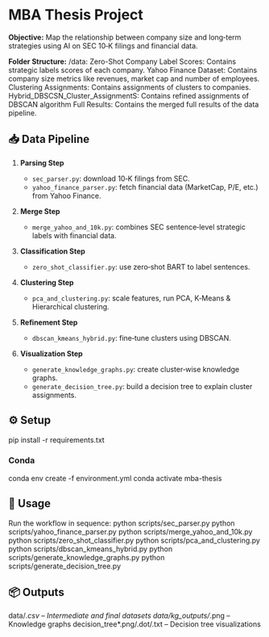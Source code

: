 # MBA Thesis Project

**Objective:** Map the relationship between company size and long‑term strategies using AI on SEC 10‑K filings and financial data.

**Folder Structure:**
   /data:
      Zero-Shot Company Label Scores: Contains strategic labels scores of each company.
      Yahoo Finance Dataset: Contains company size metrics like revenues, market cap and number of employees.
      Clustering Assignments: Contains assignments of clusters to companies.
      Hybrid_DBSCSN_Cluster_AssignmentS: Contains refined assignments of DBSCAN algorithm
      Full Results: Contains the merged full results of the data pipeline.
      
## 📥 Data Pipeline

1. **Parsing Step**  
   - `sec_parser.py`: download 10‑K filings from SEC.  
   - `yahoo_finance_parser.py`: fetch financial data (MarketCap, P/E, etc.) from Yahoo Finance.

2. **Merge Step**  
   - `merge_yahoo_and_10k.py`: combines SEC sentence‑level strategic labels with financial data.

3. **Classification Step**  
   - `zero_shot_classifier.py`: use zero‑shot BART to label sentences.

4. **Clustering Step**  
   - `pca_and_clustering.py`: scale features, run PCA, K‑Means & Hierarchical clustering.

5. **Refinement Step**  
   - `dbscan_kmeans_hybrid.py`: fine‑tune clusters using DBSCAN.

6. **Visualization Step**  
   - `generate_knowledge_graphs.py`: create cluster‑wise knowledge graphs.  
   - `generate_decision_tree.py`: build a decision tree to explain cluster assignments.

## ⚙️ Setup
pip install -r requirements.txt

### Conda
conda env create -f environment.yml
conda activate mba-thesis

## 🚀 Usage
Run the workflow in sequence:
python scripts/sec_parser.py
python scripts/yahoo_finance_parser.py
python scripts/merge_yahoo_and_10k.py
python scripts/zero_shot_classifier.py
python scripts/pca_and_clustering.py
python scripts/dbscan_kmeans_hybrid.py
python scripts/generate_knowledge_graphs.py
python scripts/generate_decision_tree.py

## 📦 Outputs
data/*.csv – Intermediate and final datasets
data/kg_outputs/*.png – Knowledge graphs
decision_tree*.png/.dot/.txt – Decision tree visualizations


